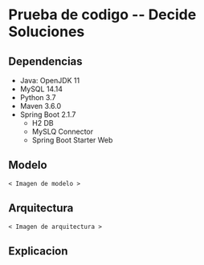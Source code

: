 # Prueba de codigo -- Decide Soluciones

## Dependencias

- Java: OpenJDK 11
- MySQL 14.14
- Python 3.7
- Maven 3.6.0
- Spring Boot 2.1.7
    - H2 DB
    - MySLQ Connector
    - Spring Boot Starter Web

## Modelo

    < Imagen de modelo >

## Arquitectura

    < Imagen de arquitectura >

## Explicacion

